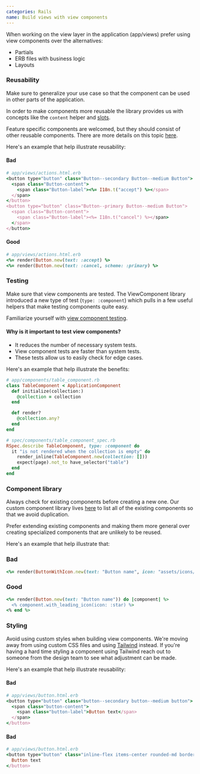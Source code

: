 ```yaml
---
categories: Rails
name: Build views with view components
---
```


When working on the view layer in the application (app/views) prefer using view
components over the alternatives:

* Partials
* ERB files with business logic
* Layouts

### Reusability

Make sure to generalize your use case so that the component can be used in other
parts of the application.

In order to make components more reusable the library provides us with concepts like
the `content` helper and [slots](https://viewcomponent.org/guide/slots.html).

Feature specific components are welcomed, but they should consist of other reusable
components. There are more details on this topic [here](https://viewcomponent.org/viewcomponents-at-github.html#the-two-types-of-viewcomponents-we-write).

Here's an example that help illustrate reusability:

#### Bad
```rb
# app/views/actions.html.erb
<button type="button" class="Button--secondary Button--medium Button">
  <span class="Button-content">
    <span class="Button-label"><%= I18n.t("accept") %></span>
  </span>
</button>
<button type="button" class="Button--primary Button--medium Button">
  <span class="Button-content">
    <span class="Button-label"><%= I18n.t("cancel") %></span>
  </span>
</button>
```

#### Good
```rb
# app/views/actions.html.erb
<%= render(Button.new(text: :accept) %>
<%= render(Button.new(text: :cancel, scheme: :primary) %>
```

### Testing

Make sure that view components are tested. The ViewComponent library introduced a
new type of test (`type: :component`) which pulls in a few useful helpers that
make testing components quite easy.

Familiarize yourself with [view component testing](https://viewcomponent.org/guide/testing.html).

#### Why is it important to test view components?

- It reduces the number of necessary system tests.
- View component tests are faster than system tests.
- These tests allow us to easily check for edge cases.

Here's an example that help illustrate the benefits:

```rb
# app/components/table_component.rb
class TableComponent < ApplicationComponent
  def initialize(collection:)
    @collection = collection
  end

  def render?
    @collection.any?
  end
end

# spec/components/table_component_spec.rb
RSpec.describe TableComponent, type: :component do
  it "is not rendered when the collection is empty" do
    render_inline(TableComponent.new(collection: []))
    expect(page).not_to have_selector("table")
  end
end
```

### Component library

Always check for existing components before creating a new one. Our custom
component library lives [here](https://lookbook.build) to list all of the
existing components so that we avoid duplication.

Prefer extending existing components and making them more general over creating
specialized components that are unlikely to be reused.

Here's an example that help illustrate that:

### Bad
```rb
<%= render(ButtonWithIcon.new(text: "Button name", icon: "assets/icons/star.svg")) %>
```

### Good
```rb
<%= render(Button.new(text: "Button name")) do |component| %>
  <% component.with_leading_icon(icon: :star) %>
<% end %>
```

### Styling

Avoid using custom styles when building view components. We're moving away from
using custom CSS files and using [Tailwind](https://tailwindcss.com) instead.
If you're having a hard time styling a component using Tailwind reach out to
someone from the design team to see what adjustment can be made.

Here's an example that help illustrate reusability:

#### Bad
```rb
# app/views/button.html.erb
<button type="button" class="button--secondary button--medium button">
  <span class="button-content">
    <span class="button-label">Button text</span>
  </span>
</button>
```

#### Bad
```rb
# app/views/button.html.erb
<button type="button" class="inline-flex items-center rounded-md border border-transparent bg-indigo-600 px-4 py-2 text-sm font-medium text-white shadow-sm">
  Button text
</button>
```
